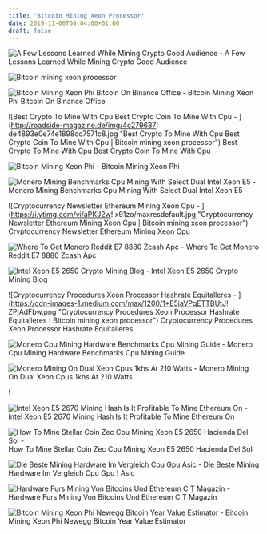 ```yaml
---
title: 'Bitcoin Mining Xeon Processor'
date: 2019-11-06T04:04:00+01:00
draft: false
---
```


![A Few Lessons Learned While Mining Crypto Good Audience - ](https://miro.medium.com/max/1838/0*J2RfFIYTyFzQy2oO "A Few Lessons Learned While Mining Crypto Good Audience | Bitcoin mining xeon processor") A Few Lessons Learned While Mining Crypto Good Audience

![Bitcoin mining xeon processor](https://cdn.segmentnext.com/wp-content/uploads/2018/01/145619wllvvzdvvrhh5d8v.jpg.thumb_-620x310.jpg "Bitcoin mining xeon processor") 

![Bitcoin Mining Xeon Phi Bitcoin On Binance Office - ](http://www.advancedclustering.com/wp-content/uploads/2017/02/XeonPhiNode-rear.png "Bitcoin Mining Xeon Phi Bitcoin On Binance Office | Bitcoin mining xeon processor") Bitcoin Mining Xeon Phi Bitcoin On Binance Office

![Best Crypto To Mine With Cpu Best Crypto Coin To Mine With Cpu - ](http://roadside-magazine.de/img/4c279687!   de4893e0e74e1898cc7571c8.jpg "Best Crypto To Mine With Cpu Best Crypto Coin To Mine With Cpu | Bitcoin mining xeon processor") Best Crypto To Mine With Cpu Best Crypto Coin To Mine With Cpu

![Bitcoin Mining Xeon Phi - ](https://us.v-cdn.net/5021640/uploads/editor/6r/9taj1u2gl4ud.jpg "Bitcoin Mining Xeon Phi | Bitcoin mining xeon processor") Bitcoin Mining Xeon Phi

![Monero Mining Benchmarks Cpu Mining With Select Dual Intel Xeon E5 - ](https://www.servethehome.com/wp-content/uploads/2017/02/Intel-Xeon-Monero-CPU-Mining-Performance-Comparison-L3-Cache.png "Monero Mining Benchmarks Cpu Mining With Select Dual Intel Xeon E5 | Bitcoin mining xeon processor") Monero Mining Benchmarks Cpu Mining With Select Dual Intel Xeon E5

![Cryptocurrency Newsletter Ethereum Mining Xeon Cpu - ](https://i.ytimg.com/vi/aPKJ2w!   x91zo/maxresdefault.jpg "Cryptocurrency Newsletter Ethereum Mining Xeon Cpu | Bitcoin mining xeon processor") Cryptocurrency Newsletter Ethereum Mining Xeon Cpu

![Where To Get Monero Reddit E7 8880 Zcash Apc - ](http://moneroxmr.io/wp-content/uploads/2017/12/MoneroDice-Registration-Page.png "Where To Get Monero Reddit E7 8880 Zcash Apc | Bitcoin mining xeon processor") Where To Get Monero Reddit E7 8880 Zcash Apc

![Intel Xeon E5 2650 Crypto Mining Blog - ](https://cryptomining-blog.com/wp-content/uploads/2017/02/dual-e5-cpu-mining.jpg "Intel Xeon E5 2650 Crypto Mining Blog | Bitcoin mining xeon processor") Intel Xeon E5 2650 Crypto Mining Blog

![Cryptocurrency Procedures Xeon Processor Hashrate Equitalleres - ](https://cdn-images-1.medium.com/max/1200/1*E5jaVPgETTBUtJ!   ZPjAdFbw.png "Cryptocurrency Procedures Xeon Processor Hashrate Equitalleres | Bitcoin mining xeon processor") Cryptocurrency Procedures Xeon Processor Hashrate Equitalleres

![Monero Cpu Mining Hardware Benchmarks Cpu Mining Guide - ](https://www.coinstaker.com/wp-content/uploads/2018/07/Mining_Hardware_table-1280x720.png "Monero Cpu Mining Hardware Benchmarks Cpu Mining Guide | Bitcoin mining xeon processor") Monero Cpu Mining Hardware Benchmarks Cpu Mining Guide

![Monero Mining On Dual Xeon Cpus 1khs At 210 Watts - ](https://i.ytimg.com/vi/uHuqoXwdej4/maxresdefault.jpg "Monero Mining On Dual Xeon Cpus 1khs At 210 Watts | Bitcoin mining xeon processor") Monero Mining On Dual Xeon Cpus 1khs At 210 Watts

!

![Intel Xeon E5 2670 Mining Hash Is It Profitable To Mine Ethereum On - ](https://i.imgur.com/UqXnL5R.jpg "Intel Xeon E5 2670 Mining Hash Is It Profitable To Mine Ethereum On | Bitcoin mining xeon processor") Intel Xeon E5 2670 Mining Hash Is It Profitable To Mine Ethereum On

![How To Mine Stellar Coin Zec Cpu Mining Xeon E5 2650 Hacienda Del Sol - ](http://kryptowahrung.net/wp-content/uploads/2017/12/Screenshot_36.png "How To Mine Stellar Coin Zec Cpu Mining Xeon E5 2650 Hacienda Del Sol | Bitcoin mining xeon processor") How To Mine Stellar Coin Zec Cpu Mining Xeon E5 2650 Hacienda Del Sol

![Die Beste Mining Hardware Im Vergleich Cpu Gpu Asic - ](https://blockchain-hero.com/wp-content/uploads/Mining-Equipment.jpg "Die Beste Mining Hardware Im Vergleich Cpu Gpu Asic | Bitcoin mining xeon processor") Die Beste Mining Hardware Im Vergleich Cpu Gpu ! Asic

![Hardware Furs Mining Von Bitcoins Und Ethereum C T Magazin - ](https://www.heise.de/ct/imgs/04/2/2/1/9/6/1/6/ASRock-H110-BTCPlus-1-3d423f6dc968d566.jpeg "Hardware Furs Mining Von Bitcoins Und Ethereum C T Magazin | Bitcoin mining xeon processor") Hardware Furs Mining Von Bitcoins Und Ethereum C T Magazin

![Bitcoin Mining Xeon Phi Newegg Bitcoin Year Value Estimator - ](http://regmedia.co.uk/2011/11/16/intel_xeon_e5_vs_opteron_6200.jpg "Bitcoin Mining Xeon Phi Newegg Bitcoin Year Value Estimator | Bitcoin mining xeon processor") Bitcoin Mining Xeon Phi Newegg Bitcoin Year Value Estimator